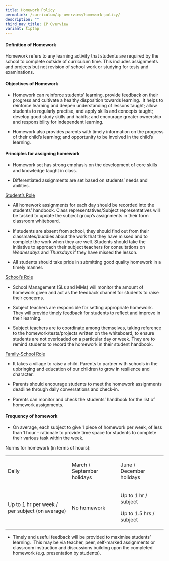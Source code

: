 ```yaml
---
title: Homework Policy
permalink: /curriculum/ip-overview/homework-policy/
description: ""
third_nav_title: IP Overview
variant: tiptap
---
```

<h4><strong>Definition of Homework</strong></h4>
<p>Homework refers to any learning activity that students are required by
the school to complete outside of curriculum time. This includes assignments
and projects but not revision of school work or studying for tests and
examinations.</p>
<h4>Objectives of Homework</h4>
<ul>
<li>
<p>Homework can reinforce students’ learning, provide feedback on their progress
and cultivate a healthy disposition towards learning. &nbsp;It helps to
reinforce learning and deepen understanding of lessons taught; allow students
to regularly practise, and apply skills and concepts taught; develop good
study skills and habits; and encourage greater ownership and responsibility
for independent learning.</p>
</li>
<li>
<p>Homework also provides parents with timely information on the progress
of their child’s learning; and opportunity to be involved in the child’s
learning.</p>
</li>
</ul>
<h4>Principles for assigning homework</h4>
<ul>
<li>
<p>Homework set has strong emphasis on the development of core skills and
knowledge taught in class.</p>
</li>
<li>
<p>Differentiated assignments are set based on students’ needs and abilities.</p>
</li>
</ul>
<p><u>Student’s Role</u>
</p>
<ul>
<li>
<p>All homework assignments for each day should be recorded into the students’
handbook. Class representatives/Subject representatives will be tasked
to update the subject group’s assignments in their form classroom whiteboard.</p>
</li>
<li>
<p>If students are absent from school, they should find out from their classmates/buddies
about the work that they have missed and to complete the work when they
are well. Students should take the initiative to approach their subject
teachers for consultations on <em>Wednesdays</em> and <em>Thursdays</em> if
they have missed the lesson.</p>
</li>
<li>
<p>All students should take pride in submitting good quality homework in
a timely manner.</p>
</li>
</ul>
<p></p>
<p><u>School’s Role</u>
</p>
<ul>
<li>
<p>School Management (SLs and MMs) will monitor the amount of homework given
and act as the feedback channel for students to raise their concerns.</p>
</li>
<li>
<p>Subject teachers are responsible for setting appropriate homework. They
will provide timely feedback for students to reflect and improve in their
learning.</p>
</li>
<li>
<p>Subject teachers are to coordinate among themselves, taking reference
to the homework/tests/projects written on the whiteboard, to ensure students
are not overloaded on a particular day or week. They are to remind students
to record the homework in their student handbook.</p>
</li>
</ul>
<p></p>
<p><u>Family-School Role</u>
</p>
<ul>
<li>
<p>It takes a village to raise a child. Parents to partner with schools in
the upbringing and education of our children to grow in resilience and
character.</p>
</li>
<li>
<p>Parents should encourage students to meet the homework assignments deadline
through daily conversations and check-in.</p>
</li>
<li>
<p>Parents can monitor and check the students’ handbook for the list of homework
assignments.</p>
</li>
</ul>
<p></p>
<h4>Frequency of homework</h4>
<p></p>
<ul>
<li>
<p>On average, each subject to give 1 piece of homework per week, of less
than 1 hour – rationale to provide time space for students to complete
their various task within the week.</p>
</li>
</ul>
<p></p>
<p>Norms for homework (in terms of hours):</p>
<table>
<tbody>
<tr>
<td rowspan="1" colspan="1">
<p>Daily</p>
</td>
<td rowspan="1" colspan="1">
<p>March / September holidays</p>
</td>
<td rowspan="1" colspan="1">
<p>June / December holidays</p>
</td>
</tr>
<tr>
<td rowspan="1" colspan="1">
<p>Up to 1 hr per week / per subject (on average)</p>
</td>
<td rowspan="1" colspan="1">
<p>No homework</p>
</td>
<td rowspan="1" colspan="1">
<p>Up to 1 hr / subject</p>
<p>Up to 1.5 hrs / subject</p>
</td>
</tr>
</tbody>
</table>
<p></p>
<ul>
<li>
<p>Timely and useful feedback will be provided to maximise students’ learning.&nbsp;
This may be via teacher, peer, self-marked assignments or classroom instruction
and discussions building upon the completed homework (e.g. presentation
by students).&nbsp;</p>
<p></p>
</li>
</ul>
<p></p>